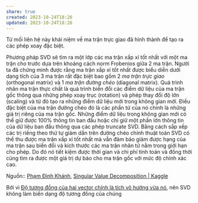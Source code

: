 ```yaml
---
share: true
created: 2023-10-24T18:26
updated: 2023-10-24T18:26
---
```

Từ mối liên hệ này khái niệm về ma trận trực giao đã hình thành để tạo ra các phép xoay đặc biệt.

Phương pháp SVD sẽ tìm ra một lớp các ma trận xấp xỉ tốt nhất với một ma trận cho trước dựa trên khoảng cách norm Frobenios giữa 2 ma trận. Người ta đã chứng minh được rằng ma trận xấp xỉ tốt nhất được biểu diễn dưới dạng tích của 3 ma trận rất đặc biệt bao gồm 2 _ma trận trực giao_ (orthogonal matrix) và 1 _ma trận đường chéo_ (diagonal matrix). Quá trình nhân ma trận thực chất là quá trình biến đổi các điểm dữ liệu của ma trận gốc thông qua những phép xoay trục (rotation) và phép thay đổi độ lớn (scaling) và từ đó tạo ra những điểm dữ liệu mới trong không gian mới. Điều đặc biệt của ma trận đường chéo đó là các phần tử của nó chính là những giá trị riêng của ma trận gốc. Những điểm dữ liệu trong không gian mới có thể giữ được 100% thông tin ban đầu hoặc chỉ giữ một phần lớn thông tin của dữ liệu ban đầu thông qua các phép truncate SVD. Bằng cách sắp xếp các trị riêng theo thứ tự giảm dần trên đường chéo chính thuật toán SVD có thể thu được ma trận xấp xỉ tốt nhất mà vẫn đảm bảo giảm được hạng của ma trận sau biến đổi và kích thước các ma trận nhân tử nằm trong giới hạn cho phép. Do đó nó tiết kiệm được thời gian và chi phí tính toán và đồng thời cũng tìm ra được một giá trị dự báo cho ma trận gốc với mức độ chính xác cao.

Nguồn:: [Phạm Đình Khánh](../../../Ngu%E1%BB%93n%20v%C3%A0%20t%C3%A0i%20nguy%C3%AAn%20h%E1%BB%97%20tr%E1%BB%A3/%CE%9E%20Ngu%E1%BB%93n/Ph%E1%BA%A1m%20%C4%90%C3%ACnh%20Kh%C3%A1nh.md#), [Singular Value Decomposition | Kaggle](https://www.kaggle.com/code/phamdinhkhanh/singular-value-decomposition/notebook)

Bới vì [Độ tương đồng của hai vector chính là tích vô hướng vừa nó](../Vector/%C4%90%E1%BB%99%20t%C6%B0%C6%A1ng%20%C4%91%E1%BB%93ng%20c%E1%BB%A7a%20hai%20vector%20ch%C3%ADnh%20l%C3%A0%20t%C3%ADch%20v%C3%B4%20h%C6%B0%E1%BB%9Bng%20v%E1%BB%ABa%20n%C3%B3.md#), nên SVD không làm biến dạng độ tương đồng của chúng
